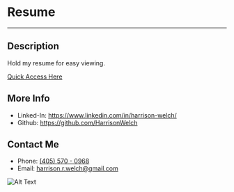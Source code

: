 # Resume
---

## Description

Hold my resume for easy viewing.

[Quick Access Here](https://github.com/HarrisonWelch/Resume/blob/master/pdf/Resume-03-31-2021.pdf)

## More Info
* Linked-In: https://www.linkedin.com/in/harrison-welch/
* Github: https://github.com/HarrisonWelch

## Contact Me

* Phone: <a href=”tel:+14055700968″>(405) 570 - 0968</a>
* Email: <a href="mailto:harrison.r.welch@gmail.com">harrison.r.welch@gmail.com</a>

![Alt Text](https://media.giphy.com/media/ZfK4cXKJTTay1Ava29/giphy.gif)
